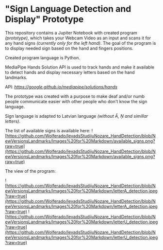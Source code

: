 # "Sign Language Detection and Display" Prototype

This repository contains a Jupiter Notebook with created program _(prototype)_, which takes your Webcam Video as an input and scans it for any hand signs _(currently only for the left hand)_. The goal of the program is to display needed sign based on the hand and fingers positions.

Created program language is Python.

MediaPipe Hands Solution API is used to track hands and make it available to detect hands and display necessary letters based on the hand landmarks.

API: _https://google.github.io/mediapipe/solutions/hands_

The prototype was created with a purpose to make deaf and/or numb people communicate easier with other people who don't know the sign language.

Sign language is adapted to Latvian language _(without Ā, Ņ and simillar letters)_.

The list of available signs is available here: ![https://github.com/Wolferado/IevadsStudijuNozare_HandDetection/blob/NewVersionsLandmarks/Images%20for%20Markdown/available_signs.png?raw=true](https://github.com/Wolferado/IevadsStudijuNozare_HandDetection/blob/NewVersionsLandmarks/Images%20for%20Markdown/available_signs.png?raw=true)

The view of the program:

![https://github.com/Wolferado/IevadsStudijuNozare_HandDetection/blob/NewVersionsLandmarks/Images%20for%20Markdown/letterA_detection.jpeg?raw=true](https://github.com/Wolferado/IevadsStudijuNozare_HandDetection/blob/NewVersionsLandmarks/Images%20for%20Markdown/letterA_detection.jpeg?raw=true)
![https://github.com/Wolferado/IevadsStudijuNozare_HandDetection/blob/NewVersionsLandmarks/Images%20for%20Markdown/letterU_detection.jpeg?raw=true](https://github.com/Wolferado/IevadsStudijuNozare_HandDetection/blob/NewVersionsLandmarks/Images%20for%20Markdown/letterU_detection.jpeg?raw=true)
